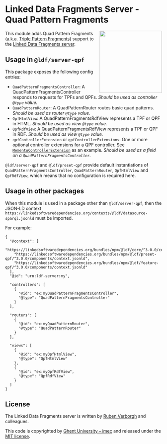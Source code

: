 # Linked Data Fragments Server - Quad Pattern Fragments
<img src="http://linkeddatafragments.org/images/logo.svg" width="200" align="right" alt="" />

This module adds Quad Pattern Fragments (a.k.a. [Triple Pattern Fragments](http://www.hydra-cg.com/spec/latest/triple-pattern-fragments/)) support to the [Linked Data Fragments server](https://github.com/LinkedDataFragments/Server.js).

## Usage in `@ldf/server-qpf`

This package exposes the following config entries:
* `QuadPatternFragmentsController`: A QuadPatternFragmentsController responds to requests for TPFs and QPFs. _Should be used as controller `@type` value._
* `QuadPatternRouter`: A QuadPatternRouter routes basic quad patterns. _Should be used as router `@type` value._
* `QpfHtmlView`: A QuadPatternFragmentsRdfView represents a TPF or QPF in HTML. _Should be used as view `@type` value._
* `QpfRdfView`: A QuadPatternFragmentsRdfView represents a TPF or QPF in RDF. _Should be used as view `@type` value._
* `qpfControllerExtension` or `qpfControllerExtensions`: One or more optional controller extensions for a QPF controller. See [`MementoControllerExtension`](https://github.com/LinkedDataFragments/Server.js/tree/release/3/packages/feature-memento#usage-in-ldfserver-qpf) as an example. _Should be used as a field on a `QuadPatternFragmentsController`._

`@ldf/server-qpf` and `@ldf/preset-qpf` provide default instantiations of `QuadPatternFragmentsController`, `QuadPatternRouter`, `QpfHtmlView` and `QpfRdfView`,
which means that no configuration is required here.

## Usage in other packages

When this module is used in a package other than `@ldf/server-qpf`,
then the JSON-LD context `https://linkedsoftwaredependencies.org/contexts/@ldf/datasource-sparql.jsonld` must be imported.

For example:
```
{
  "@context": [
    "https://linkedsoftwaredependencies.org/bundles/npm/@ldf/core/^3.0.0/components/context.jsonld",
    "https://linkedsoftwaredependencies.org/bundles/npm/@ldf/preset-qpf/^3.0.0/components/context.jsonld",
    "https://linkedsoftwaredependencies.org/bundles/npm/@ldf/feature-qpf/^3.0.0/components/context.jsonld"
  ],
  "@id": "urn:ldf-server:my",

  "controllers": [
    {
      "@id": "ex:myQuadPatternFragmentsController",
      "@type": "QuadPatternFragmentsController"
    }
  ],

  "routers": [
    {
      "@id": "ex:myQuadPatternRouter",
      "@type": "QuadPatternRouter"
    }
  ],

  "views": [
    {
      "@id": "ex:myQpfHtmlView",
      "@type": "QpfHtmlView"
    },
    {
      "@id": "ex:myQpfRdfView",
      "@type": "QpfRdfView"
    }
  ]
}
```

## License
The Linked Data Fragments server is written by [Ruben Verborgh](http://ruben.verborgh.org/) and colleagues.

This code is copyrighted by [Ghent University – imec](http://idlab.ugent.be/)
and released under the [MIT license](http://opensource.org/licenses/MIT).

